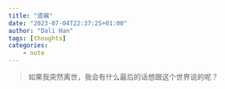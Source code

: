 ```yaml
---
title: "遗嘱"
date: "2023-07-04T22:37:25+01:00"
author: "Dali Han"
tags: [thoughts]
categories:
    - note
---
```

> 如果我突然离世，我会有什么最后的话想跟这个世界说的呢？

